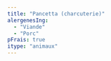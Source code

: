 ```yaml
---
title: "Pancetta (charcuterie)"
alergenesIng:
  - "Viande"
  - "Porc"
pFrais: true
itype: "animaux"
---
```

